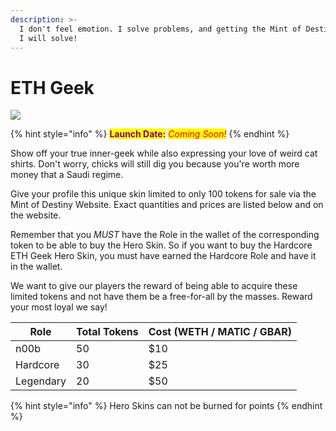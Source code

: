 ```yaml
---
description: >-
  I don't feel emotion. I solve problems, and getting the Mint of Destiny is one
  I will solve!
---
```


# ETH Geek

![](../../.gitbook/assets/skin-eth\_geek.jpg)

{% hint style="info" %}
<mark style="color:purple;">**Launch Date:**</mark> _<mark style="color:red;">Coming Soon!</mark>_
{% endhint %}

Show off your true inner-geek while also expressing your love of weird cat shirts. Don't worry, chicks will still dig you because you're worth more money that a Saudi regime.

Give your profile this unique skin limited to only 100 tokens for sale via the Mint of Destiny Website. Exact quantities and prices are listed below and on the website.

Remember that you _MUST_ have the Role in the wallet of the corresponding token to be able to buy the Hero Skin. So if you want to buy the Hardcore ETH Geek Hero Skin, you must have earned the Hardcore Role and have it in the wallet.

We want to give our players the reward of being able to acquire these limited tokens and not have them be a free-for-all by the masses. Reward your most loyal we say!

| Role      | Total Tokens | Cost (WETH / MATIC / GBAR) |
| --------- | ------------ | -------------------------- |
| n00b      | 50           | $10                        |
| Hardcore  | 30           | $25                        |
| Legendary | 20           | $50                        |

{% hint style="info" %}
Hero Skins can not be burned for points
{% endhint %}


